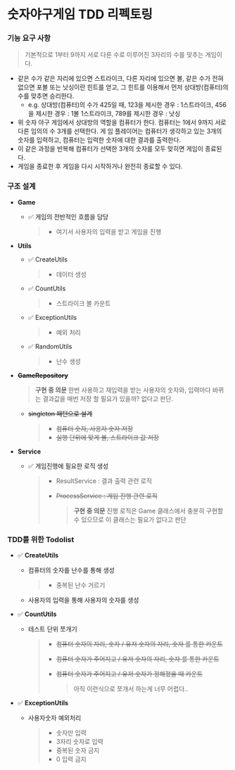 # 숫자야구게임 TDD 리펙토링



### 기능 요구 사항

> 기본적으로 1부터 9까지 서로 다른 수로 이루어진 3자리의 수를 맞추는 게임이다.

- 같은 수가 같은 자리에 있으면 스트라이크, 다른 자리에 있으면 볼, 같은 수가 전혀 없으면 포볼 또는 낫싱이란 힌트를 얻고, 그 힌트를 이용해서 먼저 상대방(컴퓨터)의 수를 맞추면 승리한다.
  - e.g. 상대방(컴퓨터)의 수가 425일 때, 
    123을 제시한 경우 : 1스트라이크, 
    456을 제시한 경우 : 1볼 1스트라이크, 
    789를 제시한 경우 : 낫싱
- 위 숫자 야구 게임에서 상대방의 역할을 컴퓨터가 한다. 컴퓨터는 1에서 9까지 서로 다른 임의의 수 3개를 선택한다. 게 임 플레이어는 컴퓨터가 생각하고 있는 3개의 숫자를 입력하고, 컴퓨터는 입력한 숫자에 대한 결과를 출력한다.
- 이 같은 과정을 반복해 컴퓨터가 선택한 3개의 숫자를 모두 맞히면 게임이 종료된다.
- 게임을 종료한 후 게임을 다시 시작하거나 완전히 종료할 수 있다.



### 구조 설계

- **Game**

  - ✅ 게임의 전반적인 흐름을 담당

    > - 여기서 사용자의 입력을 받고 게임을 진행

- **Utils**

  - ✅ CreateUtils  

    > - 데이터 생성

  - ✅ CountUtils

    > - 스트라이크 볼 카운트

  - ✅ ExceptionUtils

    > - 예외 처리 

  - ✅ RandomUtils

    > - 난수 생성

- **~~GameRepository~~**  

  >  **구현 중 의문**
  > 한번 사용하고 재입력을 받는 사용자의 숫자와, 입력마다 바뀌는 결과값을 매번 저장 할 필요가 있을까? 
  > 없다고 판단. 

  - ~~singleton 패턴으로 설계~~

    > - ~~컴퓨터 숫자, 사용자 숫자 저장~~
    > - ~~실행 단위에 맞게 볼, 스트라이크 값 저장~~

- **Service**

  - ✅ 게임진행에 필요한 로직 생성

    > - ResultService : 결과 출력 관련 로직
    >
    > - ~~ProcessService : 게임 진행 관련 로직~~
    >
    >   > **구현 중 의문**
    >   > 진행 로직은 Game 클래스에서 충분히 구현할 수 있으므로 이 클래스는 필요가 없다고 판단

  

### TDD를 위한 Todolist

- ✅ **CreateUtils**

  - 컴퓨터의 숫자를 난수를 통해 생성

    > - 중복된 난수 거르기

  - 사용자의 입력을 통해 사용자의 숫자를 생성

- ✅ **CountUtils**

  - 테스트 단위 쪼개기

    > - ~~컴퓨터 숫자의 자리, 숫자 / 유저 숫자의 자리, 숫자 를 통한 카운트~~
    >
    > - ~~컴퓨터 숫자가 주어지고 / 유저 숫자의 자리, 숫자 를 통한 카운트~~
    >
    > - ~~컴퓨터 숫자가 주어지고 / 유저 숫자가 정해졌을 때 카운트~~
    >
    >   > 아직 이런식으로 쪼개서 하는게 너무 어렵다..

- ✅ **ExceptionUtils**

  - 사용자숫자 예외처리

    > - 숫자만 입력
    > - 3자리 숫자로 입력
    > - 중복된 숫자 금지
    > - 0 입력 금지